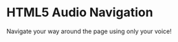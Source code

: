 HTML5 Audio Navigation
======================

Navigate your way around the page using only your voice!